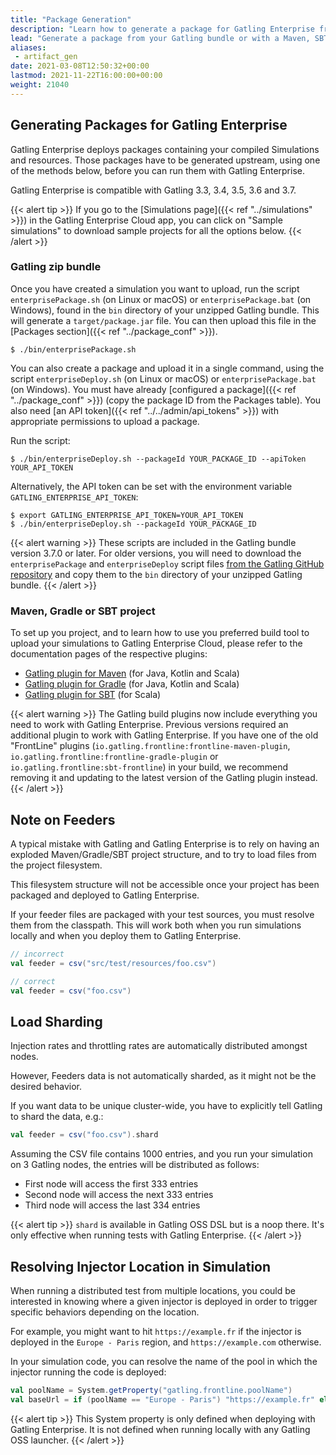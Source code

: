 ```yaml
---
title: "Package Generation"
description: "Learn how to generate a package for Gatling Enterprise from the Gatling zip bundle, or from a Maven, SBT, or Gradle project."
lead: "Generate a package from your Gatling bundle or with a Maven, SBT, or Gradle project."
aliases:
 - artifact_gen
date: 2021-03-08T12:50:32+00:00
lastmod: 2021-11-22T16:00:00+00:00
weight: 21040
---
```


## Generating Packages for Gatling Enterprise

Gatling Enterprise deploys packages containing your compiled Simulations and resources. Those packages have to be generated
upstream, using one of the methods below, before you can run them with Gatling Enterprise.

Gatling Enterprise is compatible with Gatling 3.3, 3.4, 3.5, 3.6 and 3.7.

{{< alert tip >}}
If you go to the [Simulations page]({{< ref "../simulations" >}}) in the Gatling Enterprise Cloud app, you can click on
"Sample simulations" to download sample projects for all the options below.
{{< /alert >}}

### Gatling zip bundle

Once you have created a simulation you want to upload, run the script `enterprisePackage.sh` (on Linux or macOS) or
`enterprisePackage.bat` (on Windows), found in the `bin` directory of your unzipped Gatling bundle. This will generate a
`target/package.jar` file. You can then upload this file in the [Packages section]({{< ref "../package_conf" >}}).

```shell
$ ./bin/enterprisePackage.sh
```

You can also create a package and upload it in a single command, using the script `enterpriseDeploy.sh` (on Linux or
macOS) or `enterprisePackage.bat` (on Windows). You must have already [configured a package]({{< ref "../package_conf" >}})
(copy the package ID from the Packages table). You also need [an API token]({{< ref "../../admin/api_tokens" >}}) with
appropriate permissions to upload a package.

Run the script:

```shell
$ ./bin/enterpriseDeploy.sh --packageId YOUR_PACKAGE_ID --apiToken YOUR_API_TOKEN
```

Alternatively, the API token can be set with the environment variable `GATLING_ENTERPRISE_API_TOKEN`:

```shell
$ export GATLING_ENTERPRISE_API_TOKEN=YOUR_API_TOKEN
$ ./bin/enterpriseDeploy.sh --packageId YOUR_PACKAGE_ID
```

{{< alert warning >}}
These scripts are included in the Gatling bundle version 3.7.0 or later. For older versions, you will need to download
the `enterprisePackage` and `enterpriseDeploy` script files
[from the Gatling GitHub repository](https://github.com/gatling/gatling/tree/main/gatling-bundle/src/universal/bin)
and copy them to the `bin` directory of your unzipped Gatling bundle.
{{< /alert >}}

### Maven, Gradle or SBT project

To set up you project, and to learn how to use you preferred build tool to upload your simulations to Gatling Enterprise
Cloud, please refer to the documentation pages of the respective plugins:

- [Gatling plugin for Maven](https://gatling.io/docs/gatling/reference/current/extensions/maven_plugin/) (for Java, Kotlin and Scala)
- [Gatling plugin for Gradle](https://gatling.io/docs/gatling/reference/current/extensions/gradle_plugin/) (for Java, Kotlin and Scala)
- [Gatling plugin for SBT](https://gatling.io/docs/gatling/reference/current/extensions/sbt_plugin/) (for Scala)

{{< alert warning >}}
The Gatling build plugins now include everything you need to work with Gatling Enterprise. Previous versions required an
additional plugin to work with Gatling Enterprise. If you have one of the old "FrontLine" plugins
(`io.gatling.frontline:frontline-maven-plugin`, `io.gatling.frontline:frontline-gradle-plugin` or
`io.gatling.frontline:sbt-frontline`) in your build, we recommend removing it and updating to the latest version of the
Gatling plugin instead.
{{< /alert >}}

## Note on Feeders

A typical mistake with Gatling and Gatling Enterprise is to rely on having an exploded Maven/Gradle/SBT project structure, and to try to load files from the project filesystem.

This filesystem structure will not be accessible once your project has been packaged and deployed to Gatling Enterprise.

If your feeder files are packaged with your test sources, you must resolve them from the classpath. This will work both
when you run simulations locally and when you deploy them to Gatling Enterprise.

```scala
// incorrect
val feeder = csv("src/test/resources/foo.csv")

// correct
val feeder = csv("foo.csv")
```

## Load Sharding

Injection rates and throttling rates are automatically distributed amongst nodes.

However, Feeders data is not automatically sharded, as it might not be the desired behavior.

If you want data to be unique cluster-wide, you have to explicitly tell Gatling to shard the data, e.g.:

```scala
val feeder = csv("foo.csv").shard
```

Assuming the CSV file contains 1000 entries, and you run your simulation on 3 Gatling nodes, the entries will be distributed as follows:

- First node will access the first 333 entries
- Second node will access the next 333 entries
- Third node will access the last 334 entries

{{< alert tip >}}
`shard` is available in Gatling OSS DSL but is a noop there. It's only effective when running tests with Gatling Enterprise.
{{< /alert >}}

## Resolving Injector Location in Simulation

When running a distributed test from multiple locations, you could be interested in knowing where a given injector is deployed in order to trigger specific behaviors depending on the location.

For example, you might want to hit `https://example.fr` if the injector is deployed in the `Europe - Paris` region, and `https://example.com` otherwise.

In your simulation code, you can resolve the name of the pool in which the injector running the code is deployed:

```scala
val poolName = System.getProperty("gatling.frontline.poolName")
val baseUrl = if (poolName == "Europe - Paris") "https://example.fr" else "https://example.com"
```

{{< alert tip >}}
This System property is only defined when deploying with Gatling Enterprise.
It is not defined when running locally with any Gatling OSS launcher.
{{< /alert >}}
